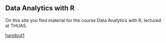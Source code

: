 ## Data Analytics with R
On this site you find material for the course Data Analytics with R, lectured at THUAS.

[handout1](https://github.com/JHvdZ/DAwR.github.io/handout_1_01.html)
